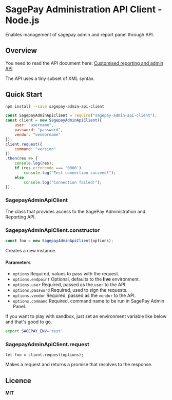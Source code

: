 # SagePay Administration API Client - Node.js

Enables management of sagepay admin and report panel through API.

## Overview

You need to read the API document here: [Customised reporting and admin API](https://www.sagepay.co.uk/support/find-an-integration-document/direct-integration-documents)

The API uses a tiny subset of XML syntax.

## Quick Start

```bash
npm install --save sagepay-admin-api-client
```

```javascript
const SagepayAdminApiClient = require("sagepay-admin-api-client");
const client = new SagepayAdminApiClient({
    user: "username",
    password: "password",
    vendor: "vendorname"
});
client.request({
    command: "version"
})
.then(res => {
    console.log(res);
    if (res.errorcode === '0000')
        console.log("Test connection succeed!");
    else
        console.log("Connection failed!");
});
```

### SagepayAdminApiClient

The class that provides access to the SagePay Administration and Reporting API.

### SagepayAdminApiClient.constructor

```javascript
const foo = new SagepayAdminApiClient(options);
```

Creates a new instance.

#### Parameters

* `options` Required, values to pass with the request.
* `options.endpoint` Optional, defaults to the **live** environment.
* `options.user` Required, passed as the `user` to the API.
* `options.password` Required, used to sign the requests.
* `options.vendor` Required, passed as the `vendor` to the API.
* `options.command` Required, command name to be run in SagePay Admin Panel.

If you want to play with sandbox, just set an environment variable like below and that's good to go.

```bash
export SAGEPAY_ENV='test'
```

### SagepayAdminApiClient.request

```
let foo = client.request(options);
```

Makes a request and returns a promise that resolves to the response.

## Licence

**MIT**
